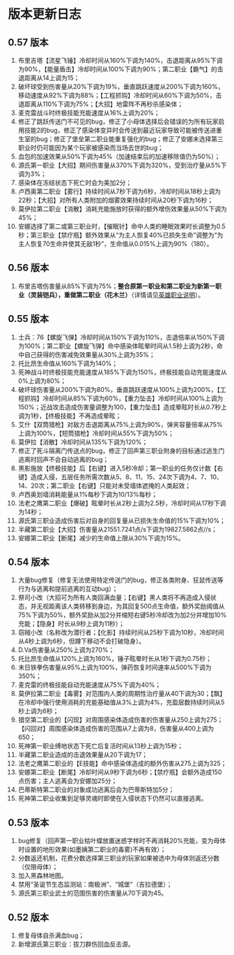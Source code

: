 # 版本更新日志
## 0.57 版本
1. 布里吉塔【流星飞锤】冷却时间从160%下调为140%，击退距离从95%下调为90%，【能量盾击】冷却时间从100%下调为90%；第二职业【霸气】的击退距离从14上调为15；
2. 破坏球受到伤害量从20%下调为19%，垂直跳跃速度从200%下调为160%，移动速度从92%下调为88%；【工程抓钩】冷却时间从60%下调为50%，击退距离从110%下调为75%；【大招】地雷阵不再秒杀感染体；
3. 麦克雷战斗时终极技能充能速度从16%上调为20%；
4. 修正了跳跃传送门不可见的bug，修正了小母体选择后会错误的为所有玩家启用技能2的bug，修正了感染体变异时会传送到最近玩家导致可能被传送进重生室的bug；修正了堡垒第二职业能重复强化的bug；修正了安娜未选择第三职业时仍可能因为某个玩家被感染而当场去世的bug；
5. 血包的加速效果从50%下调为45%（加速结束后的加速移除值仍为50%）；
6. 源氏第一职业【大招】期间伤害量从370%下调为320%，受到治疗量从5%下调为3%；
7. 感染体在冻结状态下死亡时会为美加2分；
8. 卢西奥第二职业【雾行】持续时间从7秒下调为6秒，冷却时间从18秒上调为22秒；【大招】对所有人类附加的烟雾效果持续时间从20秒下调为16秒；
9. 莫伊拉第二职业【消散】消耗充能施放时获得的额外增伤效果量从50%下调为45%；
10. 安娜选择了第二或第三职业时，【催眠针】命中人类的睡眠效果时长调整为0.5秒；第三职业【禁疗瓶】额外效果从“为主人恢复40%已损失生命”调整为“为主人恢复70生命并使其无敌1秒”，生命值从0.015%上调为90%（180）。
## 0.56 版本
1. 布里吉塔伤害量从85%下调为75%；**整合原第一职业和第二职业为新第一职业（灵装铠兵），重做第二职业（花木兰）**（详情请见[英雄职业说明](https://docs.qq.com/doc/DTlpZeEx1cktVR0RM)）。
## 0.55 版本
1. 士兵：76【螺旋飞弹】冷却时间从150%下调为110%，击退倍率从150%下调为100%；第二职业【螺旋飞弹】命中感染体眩晕时间从1.5秒上调为2秒，命中自己获得的伤害减免效果量从30%上调为35%；
2. 托比昂生命值从160%下调为140%；
3. 死神战斗时终极技能充能速度从185%下调为150%，终极技能自动充能速度从0%上调为80%；
4. 破坏球伤害量从200%下调为80%，垂直跳跃速度从100%上调为200%，【工程抓钩】冷却时间从85%下调为60%，【重力坠击】冷却时间从100%上调为150%；近战攻击造成伤害量调整为100，【重力坠击】造成晕眩时长从0.7秒上调为1秒，【终极技能】不再造成晕眩；
5. 艾什【双筒猎枪】对敌方击退距离从75%上调为90%，弹夹容量倍率从75%上调为100%，【短筒猎枪】冷却时间从55%下调为50%；
6. 莫伊拉【消散】冷却时间从135%下调为120%；
7. 修正了死斗隔离门传送点的bug，修正了回声第三职业附身的目标通过逃生门逃离时回声不会自动逃离的bug；
8. 黑影施放【终极技能】后【右键】进入5秒冷却；第一职业的任务仅计数【右键】造成入侵，五层任务所需次数从5、8、11、15、24次下调为4、7、10、14、20次；第二职业【右键】只能对未受墙体遮掩的人类起效；
9. 卢西奥划墙消耗能量从1%每秒下调为10/13%每秒；
10. 法老之鹰第二职业【爆破】眩晕时长从2秒上调为2.5秒，冷却时间从17秒下调为14秒；
11. 源氏第三职业造成伤害后对自身的回复量从已损失生命值的15%下调为10%；
12. 半藏第二职业【大招】伤害量从21551.7241点/s下调为19827.5862点//s；
13. 安娜第二职业【断尾】减少的生命值上限从30%下调为15%。
## 0.54 版本
1. 大量bug修复（修复无法使用特定传送门的bug，修正各类附身、狂鼠传送等行为与逃离和提前逃离的互动bug）；
2. 祭司小改（大招可为所有人类回满血量；【右键】黑人类将不再造成入侵状态，并无视距离该人类转移到身边，为其回复500点生命值，额外奖励阈值从75%下调为50%，额外奖励从加2分并缩短右键5秒冷却改为加2分并增加10%充能；【隐身】时长从9秒上调为11秒）；
3. 窃贼小改（名称改为潜行者；【化影】持续时间从25秒下调为10秒，冷却时间从4秒上调为6秒，但蹲下移动不会打破隐身）。
4. D.Va伤害量从250%上调为270%；
5. 托比昂生命值从120%上调为160%，锤子眩晕时长从1秒下调为0.75秒；
6. 末日铁拳伤害量从95%上调为100%，弹药恢复时间速率从500%下调为350%；
7. 麦克雷的终极技能自动充能速度从75%下调为40%；
8. 莫伊拉第二职业【毒雾】对范围内人类的周期性治疗量从40下调为30；【飘】在冷却中强行使用消耗的充能基础值从3%上调为4%，充盈层数持续时间从5秒上调为6秒；
9. 猎空第二职业的【闪现】对周围感染体造成伤害的伤害量从250上调为275；【闪回对】周围感染体造成伤害的范围从7上调为8，伤害量从400上调为650；
10. 死神第一职业缚地状态下死亡后复活时间从13秒上调为15秒；
11. 半藏第二职业造成的击退效果量从20下调为17；
12. 法老之鹰第二职业的【E技能】命中感染体造成的额外伤害从275上调为325；
13. 安娜第二职业【断尾】冷却时间从9秒下调为6秒；【禁疗瓶】会额外造成150点伤害；主人逃离会为安娜加25分；
14. 巴蒂斯特第二职业的对象成功逃离后会为巴蒂斯特加5分；
15. 死神第二职业收集到足够灵魂时即使在入侵状态下仍然可以直接逃离。
## 0.53 版本
1. bug修复（回声第一职业枯叶蝶放置迷惑字样时不再消耗20%充能，变为母体时设置的地形效果(如墨姨第二职业的毒雾)不再有效）；
2. 分数返还机制，花费分数选择第三职业的玩家如果被选中为母体则返还分数（仅限母体）；
3. 加入黑森林地图。
4. 禁用“圣诞节生态监测站：南极洲”、“城堡”（吉拉德堡）；
5. 源氏第三职业武士的范围伤害的伤害量从70下调为45。
## 0.52 版本
1. 修复母体自杀满血bug；
2. 新增源氏第三职业：拔刀群伤回血反击源。
